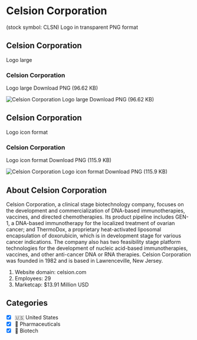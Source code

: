 # Celsion Corporation
 (stock symbol: CLSN) Logo in transparent PNG format

## Celsion Corporation
 Logo large

### Celsion Corporation
 Logo large Download PNG (96.62 KB)

![Celsion Corporation
 Logo large Download PNG (96.62 KB)](/img/orig/CLSN_BIG-e38868ed.png)

## Celsion Corporation
 Logo icon format

### Celsion Corporation
 Logo icon format Download PNG (115.9 KB)

![Celsion Corporation
 Logo icon format Download PNG (115.9 KB)](/img/orig/CLSN-86fda70f.png)

## About Celsion Corporation


Celsion Corporation, a clinical stage biotechnology company, focuses on the development and commercialization of DNA-based immunotherapies, vaccines, and directed chemotherapies. Its product pipeline includes GEN-1, a DNA-based immunotherapy for the localized treatment of ovarian cancer; and ThermoDox, a proprietary heat-activated liposomal encapsulation of doxorubicin, which is in development stage for various cancer indications. The company also has two feasibility stage platform technologies for the development of nucleic acid-based immunotherapies, vaccines, and other anti-cancer DNA or RNA therapies. Celsion Corporation was founded in 1982 and is based in Lawrenceville, New Jersey.

1. Website domain: celsion.com
2. Employees: 29
3. Marketcap: $13.91 Million USD


## Categories
- [x] 🇺🇸 United States
- [x] 💊 Pharmaceuticals
- [x] 🧬 Biotech
